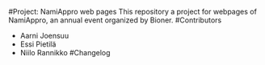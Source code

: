 #Project: NamiAppro web pages
This repository a project for webpages of NamiAppro, an annual event organized by Bioner.
#Contributors
- Aarni Joensuu
- Essi Pietilä
- Niilo Rannikko
#Changelog
